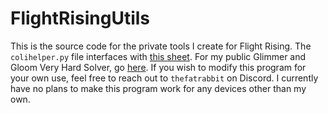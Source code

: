 # FlightRisingUtils
This is the source code for the private tools I create for Flight Rising. The `colihelper.py` file interfaces with [this sheet](https://docs.google.com/spreadsheets/d/1SwmETJiAFoNSi3eYZSI-qlggqG4aSTpBsepA9pO9Jgs/edit?usp=sharing).
For my public Glimmer and Gloom Very Hard Solver, go [here](https://github.com/TheFatRabbit/glimmer-and-gloom-very-hard-solver).
If you wish to modify this program for your own use, feel free to reach out to `thefatrabbit` on Discord. I currently have no plans to make this program work for any devices other than my own.